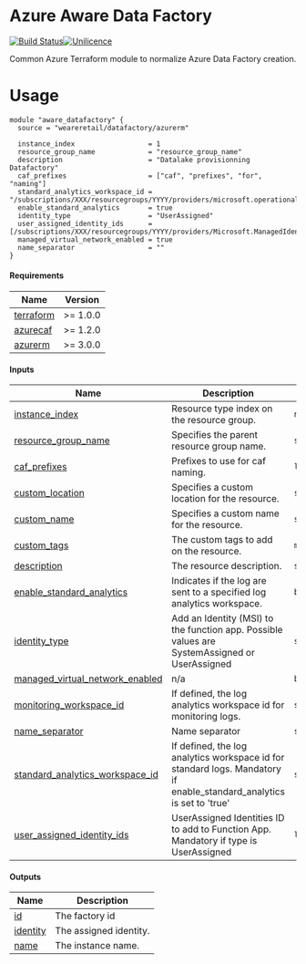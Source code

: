 # Azure Aware Data Factory

[![Build Status](https://dev.azure.com/weareretail/Tooling/_apis/build/status/mod_azu_data_factory?repoName=mod_azu_data_factory&branchName=master)](https://dev.azure.com/weareretail/Tooling/_build/latest?definitionId=11&repoName=mod_azu_data_factory&branchName=master)[![Unilicence](https://img.shields.io/badge/licence-The%20Unilicence-green)](LICENCE)

Common Azure Terraform module to normalize Azure Data Factory creation.

# Usage

```hcl
module "aware_datafactory" {
  source = "weareretail/datafactory/azurerm"

  instance_index                  = 1
  resource_group_name             = "resource_group_name"
  description                     = "Datalake provisionning Datafactory"
  caf_prefixes                    = ["caf", "prefixes", "for", "naming"]
  standard_analytics_workspace_id = "/subscriptions/XXX/resourcegroups/YYYY/providers/microsoft.operationalinsights/workspaces/adf_workspace"
  enable_standard_analytics       = true
  identity_type                   = "UserAssigned"
  user_assigned_identity_ids      = [/subscriptions/XXX/resourcegroups/YYYY/providers/Microsoft.ManagedIdentity/userAssignedIdentities/adf_managed_identity]
  managed_virtual_network_enabled = true
  name_separator                  = ""
}

```

<!-- BEGIN_TF_DOCS -->
#### Requirements

| Name | Version |
|------|---------|
| <a name="requirement_terraform"></a> [terraform](#requirement\_terraform) | >= 1.0.0 |
| <a name="requirement_azurecaf"></a> [azurecaf](#requirement\_azurecaf) | >= 1.2.0 |
| <a name="requirement_azurerm"></a> [azurerm](#requirement\_azurerm) | >= 3.0.0 |

#### Inputs

| Name | Description | Type | Default | Required |
|------|-------------|------|---------|:--------:|
| <a name="input_instance_index"></a> [instance\_index](#input\_instance\_index) | Resource type index on the resource group. | `number` | n/a | yes |
| <a name="input_resource_group_name"></a> [resource\_group\_name](#input\_resource\_group\_name) | Specifies the parent resource group name. | `string` | n/a | yes |
| <a name="input_caf_prefixes"></a> [caf\_prefixes](#input\_caf\_prefixes) | Prefixes to use for caf naming. | `list(string)` | `[]` | no |
| <a name="input_custom_location"></a> [custom\_location](#input\_custom\_location) | Specifies a custom location for the resource. | `string` | `""` | no |
| <a name="input_custom_name"></a> [custom\_name](#input\_custom\_name) | Specifies a custom name for the resource. | `string` | `""` | no |
| <a name="input_custom_tags"></a> [custom\_tags](#input\_custom\_tags) | The custom tags to add on the resource. | `map(string)` | `{}` | no |
| <a name="input_description"></a> [description](#input\_description) | The resource description. | `string` | `""` | no |
| <a name="input_enable_standard_analytics"></a> [enable\_standard\_analytics](#input\_enable\_standard\_analytics) | Indicates if the log are sent to a specified log analytics workspace. | `bool` | `false` | no |
| <a name="input_identity_type"></a> [identity\_type](#input\_identity\_type) | Add an Identity (MSI) to the function app. Possible values are SystemAssigned or UserAssigned | `string` | `"SystemAssigned"` | no |
| <a name="input_managed_virtual_network_enabled"></a> [managed\_virtual\_network\_enabled](#input\_managed\_virtual\_network\_enabled) | n/a | `bool` | `false` | no |
| <a name="input_monitoring_workspace_id"></a> [monitoring\_workspace\_id](#input\_monitoring\_workspace\_id) | If defined, the log analytics workspace id for monitoring logs. | `string` | `null` | no |
| <a name="input_name_separator"></a> [name\_separator](#input\_name\_separator) | Name separator | `string` | `"-"` | no |
| <a name="input_standard_analytics_workspace_id"></a> [standard\_analytics\_workspace\_id](#input\_standard\_analytics\_workspace\_id) | If defined, the log analytics workspace id for standard logs. Mandatory if enable\_standard\_analytics is set to 'true' | `string` | `null` | no |
| <a name="input_user_assigned_identity_ids"></a> [user\_assigned\_identity\_ids](#input\_user\_assigned\_identity\_ids) | UserAssigned Identities ID to add to Function App. Mandatory if type is UserAssigned | `list(string)` | `null` | no |

#### Outputs

| Name | Description |
|------|-------------|
| <a name="output_id"></a> [id](#output\_id) | The factory id |
| <a name="output_identity"></a> [identity](#output\_identity) | The assigned identity. |
| <a name="output_name"></a> [name](#output\_name) | The instance name. |
<!-- END_TF_DOCS -->
